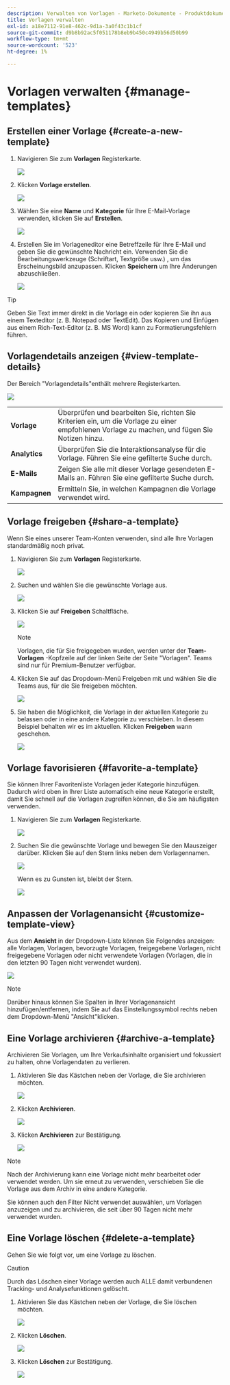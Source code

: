 ```yaml
---
description: Verwalten von Vorlagen - Marketo-Dokumente - Produktdokumentation
title: Vorlagen verwalten
exl-id: a18e7112-91e8-462c-9d1a-3a0f43c1b1cf
source-git-commit: d9b8b92ac5f051178b8eb9b450c4949b56d50b99
workflow-type: tm+mt
source-wordcount: '523'
ht-degree: 1%

---
```


# Vorlagen verwalten {#manage-templates}

## Erstellen einer Vorlage {#create-a-new-template}

1. Navigieren Sie zum **Vorlagen** Registerkarte.

   ![](assets/manage-templates-1.png)

1. Klicken **Vorlage erstellen**.

   ![](assets/manage-templates-2.png)

1. Wählen Sie eine **Name** und **Kategorie** für Ihre E-Mail-Vorlage verwenden, klicken Sie auf **Erstellen**.

   ![](assets/manage-templates-3.png)

1. Erstellen Sie im Vorlageneditor eine Betreffzeile für Ihre E-Mail und geben Sie die gewünschte Nachricht ein. Verwenden Sie die Bearbeitungswerkzeuge (Schriftart, Textgröße usw.) , um das Erscheinungsbild anzupassen. Klicken **Speichern** um Ihre Änderungen abzuschließen.

   ![](assets/manage-templates-4.png)

>[!TIP]
>
>Geben Sie Text immer direkt in die Vorlage ein oder kopieren Sie ihn aus einem Texteditor (z. B. Notepad oder TextEdit). Das Kopieren und Einfügen aus einem Rich-Text-Editor (z. B. MS Word) kann zu Formatierungsfehlern führen.

## Vorlagendetails anzeigen {#view-template-details}

Der Bereich &quot;Vorlagendetails&quot;enthält mehrere Registerkarten.

![](assets/manage-templates-4a.png)

<table>
 <tr>
  <td><strong>Vorlage</strong></td>
  <td>Überprüfen und bearbeiten Sie, richten Sie Kriterien ein, um die Vorlage zu einer empfohlenen Vorlage zu machen, und fügen Sie Notizen hinzu.</td>
 </tr>
 <tr>
  <td><strong>Analytics</strong></td>
  <td>Überprüfen Sie die Interaktionsanalyse für die Vorlage. Führen Sie eine gefilterte Suche durch.</td>
 </tr>
 <tr>
  <td><strong>E-Mails</strong></td>
  <td>Zeigen Sie alle mit dieser Vorlage gesendeten E-Mails an. Führen Sie eine gefilterte Suche durch.</td>
 </tr>
 <tr>
  <td><strong>Kampagnen</strong></td>
  <td>Ermitteln Sie, in welchen Kampagnen die Vorlage verwendet wird.</td>
 </tr>
</table>

## Vorlage freigeben {#share-a-template}

Wenn Sie eines unserer Team-Konten verwenden, sind alle Ihre Vorlagen standardmäßig noch privat.

1. Navigieren Sie zum **Vorlagen** Registerkarte.

   ![](assets/manage-templates-5.png)

1. Suchen und wählen Sie die gewünschte Vorlage aus.

   ![](assets/manage-templates-6.png)

1. Klicken Sie auf **Freigeben** Schaltfläche.

   ![](assets/manage-templates-7.png)

   >[!NOTE]
   >
   >Vorlagen, die für Sie freigegeben wurden, werden unter der **Team-Vorlagen** -Kopfzeile auf der linken Seite der Seite &quot;Vorlagen&quot;. Teams sind nur für Premium-Benutzer verfügbar.

1. Klicken Sie auf das Dropdown-Menü Freigeben mit und wählen Sie die Teams aus, für die Sie freigeben möchten.

   ![](assets/manage-templates-8.png)

1. Sie haben die Möglichkeit, die Vorlage in der aktuellen Kategorie zu belassen oder in eine andere Kategorie zu verschieben. In diesem Beispiel behalten wir es im aktuellen. Klicken **Freigeben** wann geschehen.

   ![](assets/manage-templates-9.png)

## Vorlage favorisieren {#favorite-a-template}

Sie können Ihrer Favoritenliste Vorlagen jeder Kategorie hinzufügen. Dadurch wird oben in Ihrer Liste automatisch eine neue Kategorie erstellt, damit Sie schnell auf die Vorlagen zugreifen können, die Sie am häufigsten verwenden.

1. Navigieren Sie zum **Vorlagen** Registerkarte.

   ![](assets/manage-templates-10.png)

1. Suchen Sie die gewünschte Vorlage und bewegen Sie den Mauszeiger darüber. Klicken Sie auf den Stern links neben dem Vorlagennamen.

   ![](assets/manage-templates-11.png)

   Wenn es zu Gunsten ist, bleibt der Stern.

   ![](assets/manage-templates-12.png)

## Anpassen der Vorlagenansicht {#customize-template-view}

Aus dem **Ansicht** in der Dropdown-Liste können Sie Folgendes anzeigen: alle Vorlagen, Vorlagen, bevorzugte Vorlagen, freigegebene Vorlagen, nicht freigegebene Vorlagen oder nicht verwendete Vorlagen (Vorlagen, die in den letzten 90 Tagen nicht verwendet wurden).

![](assets/manage-templates-13.png)

>[!NOTE]
>
>Darüber hinaus können Sie Spalten in Ihrer Vorlagenansicht hinzufügen/entfernen, indem Sie auf das Einstellungssymbol rechts neben dem Dropdown-Menü &quot;Ansicht&quot;klicken.

## Eine Vorlage archivieren {#archive-a-template}

Archivieren Sie Vorlagen, um Ihre Verkaufsinhalte organisiert und fokussiert zu halten, ohne Vorlagendaten zu verlieren.

1. Aktivieren Sie das Kästchen neben der Vorlage, die Sie archivieren möchten.

   ![](assets/manage-templates-14.png)

1. Klicken **Archivieren**.

   ![](assets/manage-templates-15.png)

1. Klicken **Archivieren** zur Bestätigung.

   ![](assets/manage-templates-16.png)

>[!NOTE]
>
>Nach der Archivierung kann eine Vorlage nicht mehr bearbeitet oder verwendet werden. Um sie erneut zu verwenden, verschieben Sie die Vorlage aus dem Archiv in eine andere Kategorie.

Sie können auch den Filter Nicht verwendet auswählen, um Vorlagen anzuzeigen und zu archivieren, die seit über 90 Tagen nicht mehr verwendet wurden.

## Eine Vorlage löschen {#delete-a-template}

Gehen Sie wie folgt vor, um eine Vorlage zu löschen.

>[!CAUTION]
>
>Durch das Löschen einer Vorlage werden auch ALLE damit verbundenen Tracking- und Analysefunktionen gelöscht.

1. Aktivieren Sie das Kästchen neben der Vorlage, die Sie löschen möchten.

   ![](assets/manage-templates-17.png)

1. Klicken **Löschen**.

   ![](assets/manage-templates-18.png)

1. Klicken **Löschen** zur Bestätigung.

   ![](assets/manage-templates-19.png)
